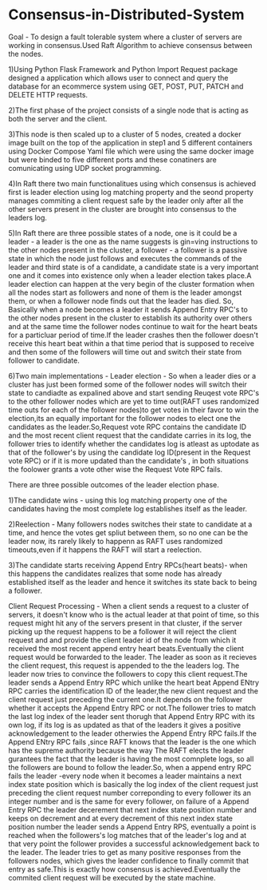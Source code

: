 # Consensus-in-Distributed-System

Goal - To design a fault tolerable system where a cluster of servers are working in consensus.Used Raft Algorithm to achieve consensus between the nodes.

1)Using Python Flask Framework and Python Import Request package designed a application which allows user to connect and query the database for an ecommerce system using GET, POST, PUT, PATCH and DELETE HTTP requests.

2)The first phase of the project consists of a single node that is acting as both the server and the client.

3)This node is then scaled up to a cluster of 5 nodes, created a docker image built on the top of the application in step1 and 5 different containers using Docker Compose Yaml file which were using the same docker image but were binded to five different ports and these conatiners are comunicating using UDP socket programming.

4)In Raft there two main functionalitues using which consensus is achieved first is leader election using log matching property and the seond property manages commiting a client request safe by the leader only after all the other servers present in the cluster are brought into consensus to the leaders log.

5)In Raft there are three possible states of a node, one is it could be  a leader - a leader is the one as the name suggests is gin=ving instructions to the other nodes present in the cluster, a follower - a follower is a passive state in which the node just follows and executes the commands of the leader and third state is of a candidate, a candidate state is a very important one and it comes into existence only when a leader election takes place.A leader election can happen at the very begin of the cluster formation when all the nodes start as followers and none of them is the leader amongst them, or when a follower node finds out that the leader has died.
So, Basically when a node becomes a leader it sends Append Entry RPC's to the other nodes present in the cluster to establish its authority over others and at the same time the follower nodes continue to wait for the heart beats for a particluar period of time.If the leader crashes then the follower doesn't receive this heart beat within a that time period that is supposed to receive and then some of the followers will time out and switch their state from follower to candidate.

6)Two main implementations - 
Leader election - So when a leader dies or a cluster has just been formed some of the follower nodes will switch their state to candiadte as expalined above and start sending Reuqest vote RPC's to the other follower nodes which are yet to time out(RAFT uses randomized time outs for each of the follower nodes)to get votes in their favor to win the election,its an equally important for the follower nodes to elect one the candidates as the leader.So,Request vote RPC contains the candidate ID and the most recent client request that the candidate carries in its log, the follower tries to identify whether the candidates log is atleast as uptodate as that of the follower's by using the candidate log ID(present in the Request vote RPC) or if it is more updated than the candidate's , in both situations the foolower grants a vote other wise the Request Vote RPC fails.

There are three possible outcomes of the leader election phase.

1)The candidate wins - using this log matching property one of the candidates having the most complete log establishes itself as the leader.

2)Reelection - Many followers nodes switches their state to candidate at a time, and hence the votes get spliut between them, so no one can be the leader now, its rarely likely to happenn as RAFT uses randomized timeouts,even if it happens the RAFT will start a reelection.

3)The candidate starts receiving Append Entry RPCs(heart beats)- when this happens the candidates realizes that some node has already established itself as the leader and hence it switches its state back to being a follower.

Client Request Processing - When a client sends a request to a cluster of servers, it doesn't know who is the actual leader at that point of time, so this request might hit any of the servers present in that cluster, if the server picking up the request happens to be a follower it will reject the client request and and provide the client leader id of the node from which it received the most recent append entry heart beats.Eventually the client request would be forwarded to the leader. The leader as soon as it recieves the client request, this request is appended to the the leaders log. The leader now tries to convince the followers to copy this client request.The leader sends a Append Entry RPC which unlike the heart beat Append ENtry RPC carries  the identification ID of the leader,the new client request and the client request just preceding the current one.It depends on the follower whether it accepts the Append Entry RPC or  not.The follower tries to match the last log index of the leader sent thorugh that Append Entry RPC with its own log, if its log is as updated as that of the leaders it gives  a positive acknowledgement to the leader otherwies the Append Entry RPC fails.If the Append ENtry RPC fails ,since RAFT knows that the leader is the one which has the supreme authority because the way The RAFT elects the leader gurantees the fact that the leader is having the most comnplete logs, so all the followers are bound to follow the leader.So, when a append entry RPC fails the leader -every node when it becomes a leader maintains a next index state position which is basically the log index of the client request just preceding the client request number correponding to every  follower its an integer number and is the same for every follower, on failure of a Append Entry RPC the leader decerement that next index state position number and keeps on decrement and at every decrement of this next index state position number the leader sends a Append Entry RPS, eventually a point is reached when the followers's log matches that of the leader's log and at that very point the follower provides a successful acknowledgement back to the leader. The leader tries to get as many positive responses from the followers nodes, which gives the leader confidence to finally commit that entry as safe.This is exactly how consensus is achieved.Eventually the commited client request will be executed by the state machine.





